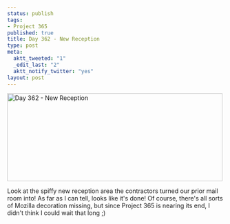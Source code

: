 ```yaml
--- 
status: publish
tags: 
- Project 365
published: true
title: Day 362 - New Reception
type: post
meta: 
  aktt_tweeted: "1"
  _edit_last: "2"
  aktt_notify_twitter: "yes"
layout: post
---
```

<a href="http://www.flickr.com/photos/freeed/6591675581/" title="Day 362 - New Reception by Fred​, on Flickr"><img src="http://farm8.staticflickr.com/7021/6591675581_6586bd4062.jpg" width="500" height="204" alt="Day 362 - New Reception"/></a>

Look at the spiffy new reception area the contractors turned our prior mail room into! As far as I can tell, looks like it's done! Of course, there's all sorts of Mozilla decoration missing, but since Project 365 is nearing its end, I didn't think I could wait that long ;)
